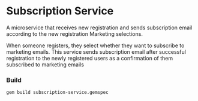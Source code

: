 # Subscription Service

A microservice that receives new registration and sends subscription email according to the new registration Marketing selections.

When someone registers, they select whether they want to subscribe to marketing emails.
This service sends subscription email after successful registration to the newly registered users as a confirmation of them subscribed to marketing emails

### Build

```bash
gem build subscription-service.gemspec
```
